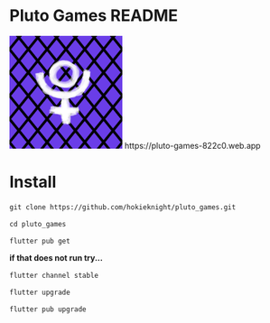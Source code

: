 # Pluto Games README
<img src="./images/icon-512-maskable.png" alt="logo" width="200"/>
https://pluto-games-822c0.web.app

# Install
```
git clone https://github.com/hokieknight/pluto_games.git
```
```
cd pluto_games
```
```
flutter pub get
```

**if that does not run try...**
```
flutter channel stable
```
```
flutter upgrade
```
```
flutter pub upgrade
```
